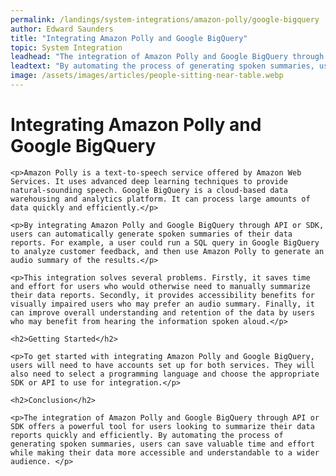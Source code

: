 ```yaml
---
permalink: /landings/system-integrations/amazon-polly/google-bigquery
author: Edward Saunders
title: "Integrating Amazon Polly and Google BigQuery"
topic: System Integration
leadhead: "The integration of Amazon Polly and Google BigQuery through API or SDK offers a powerful tool for users looking to summarize their data reports quickly and efficiently"
leadtext: "By automating the process of generating spoken summaries, users can save valuable time and effort while making their data more accessible and understandable to a wider audience."
image: /assets/images/articles/people-sitting-near-table.webp
---
```

<div class="arttext">    <h1>Integrating Amazon Polly and Google BigQuery</h1>
    
    <p>Amazon Polly is a text-to-speech service offered by Amazon Web Services. It uses advanced deep learning techniques to provide natural-sounding speech. Google BigQuery is a cloud-based data warehousing and analytics platform. It can process large amounts of data quickly and efficiently.</p>
    
    <p>By integrating Amazon Polly and Google BigQuery through API or SDK, users can automatically generate spoken summaries of their data reports. For example, a user could run a SQL query in Google BigQuery to analyze customer feedback, and then use Amazon Polly to generate an audio summary of the results.</p>
    
    <p>This integration solves several problems. Firstly, it saves time and effort for users who would otherwise need to manually summarize their data reports. Secondly, it provides accessibility benefits for visually impaired users who may prefer an audio summary. Finally, it can improve overall understanding and retention of the data by users who may benefit from hearing the information spoken aloud.</p>
    
    <h2>Getting Started</h2>
    
    <p>To get started with integrating Amazon Polly and Google BigQuery, users will need to have accounts set up for both services. They will also need to select a programming language and choose the appropriate SDK or API to use for integration.</p>
    
    <h2>Conclusion</h2>
    
    <p>The integration of Amazon Polly and Google BigQuery through API or SDK offers a powerful tool for users looking to summarize their data reports quickly and efficiently. By automating the process of generating spoken summaries, users can save valuable time and effort while making their data more accessible and understandable to a wider audience. </p>
</div>
